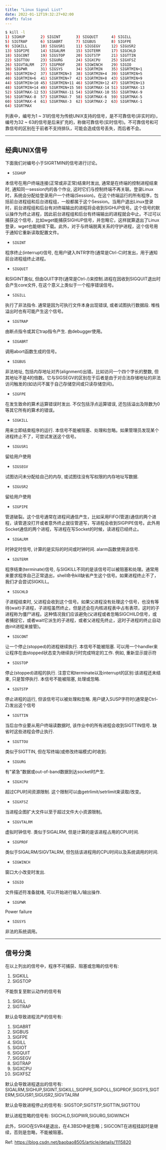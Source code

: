 ```yaml
---
title: "Linux Signal List"
date: 2022-01-12T19:32:27+02:00
draft: false
---
```


```bash
$ kill -l
1) SIGHUP       2) SIGINT       3) SIGQUIT      4) SIGILL
5) SIGTRAP      6) SIGABRT      7) SIGBUS       8) SIGFPE
9) SIGKILL      10) SIGUSR1     11) SIGSEGV     12) SIGUSR2
13) SIGPIPE     14) SIGALRM     15) SIGTERM     17) SIGCHLD
18) SIGCONT     19) SIGSTOP     20) SIGTSTP     21) SIGTTIN
22) SIGTTOU     23) SIGURG      24) SIGXCPU     25) SIGXFSZ
26) SIGVTALRM   27) SIGPROF     28) SIGWINCH    29) SIGIO
30) SIGPWR      31) SIGSYS      34) SIGRTMIN    35) SIGRTMIN+1
36) SIGRTMIN+2  37) SIGRTMIN+3  38) SIGRTMIN+4  39) SIGRTMIN+5
40) SIGRTMIN+6  41) SIGRTMIN+7  42) SIGRTMIN+8  43) SIGRTMIN+9
44) SIGRTMIN+10 45) SIGRTMIN+11 46) SIGRTMIN+12 47) SIGRTMIN+13
48) SIGRTMIN+14 49) SIGRTMIN+15 50) SIGRTMAX-14 51) SIGRTMAX-13
52) SIGRTMAX-12 53) SIGRTMAX-11 54) SIGRTMAX-10 55) SIGRTMAX-9
56) SIGRTMAX-8  57) SIGRTMAX-7  58) SIGRTMAX-6  59) SIGRTMAX-5
60) SIGRTMAX-4  61) SIGRTMAX-3  62) SIGRTMAX-2  63) SIGRTMAX-1
64) SIGRTMAX
```

列表中，编号为1 ~ 31的信号为传统UNIX支持的信号，是不可靠信号(非实时的)，编号为32 ~ 63的信号是后来扩充的，称做可靠信号(实时信号)。不可靠信号和可靠信号的区别在于前者不支持排队，可能会造成信号丢失，而后者不会。

---

## 经典UNIX信号

下面我们对编号小于SIGRTMIN的信号进行讨论。 

- `SIGHUP`

本信号在用户终端连接(正常或非正常)结束时发出, 通常是在终端的控制进程结束时, 通知同一session内的各个作业, 这时它们与控制终端不再关联。登录Linux时，系统会分配给登录用户一个终端(Session)。在这个终端运行的所有程序，包括前台进程组和后台进程组，一般都属于这个Session。当用户退出Linux登录时，前台进程组和后台有对终端输出的进程将会收到SIGHUP信号。这个信号的默认操作为终止进程，因此前台进程组和后台有终端输出的进程就会中止。不过可以捕获这个信号，比如wget能捕获SIGHUP信号，并忽略它，这样就算退出了Linux登录，wget也能继续下载。此外，对于与终端脱离关系的守护进程，这个信号用于通知它重新读取配置文件。

- `SIGINT`

程序终止(interrupt)信号, 在用户键入INTR字符(通常是Ctrl-C)时发出，用于通知前台进程组终止进程。

- `SIGQUIT`

和SIGINT类似, 但由QUIT字符(通常是Ctrl-/)来控制.进程在因收到SIGQUIT退出时会产生core文件, 在这个意义上类似于一个程序错误信号。

- `SIGILL`

执行了非法指令. 通常是因为可执行文件本身出现错误, 或者试图执行数据段. 堆栈溢出时也有可能产生这个信号。

- `SIGTRAP`

由断点指令或其它trap指令产生. 由debugger使用。

- `SIGABRT`

调用abort函数生成的信号。

- `SIGBUS`

非法地址, 包括内存地址对齐(alignment)出错。比如访问一个四个字长的整数, 但其地址不是4的倍数。它与SIGSEGV的区别在于后者是由于对合法存储地址的非法访问触发的(如访问不属于自己存储空间或只读存储空间)。

- `SIGFPE`

在发生致命的算术运算错误时发出. 不仅包括浮点运算错误, 还包括溢出及除数为0等其它所有的算术的错误。

- `SIGKILL`

用来立即结束程序的运行. 本信号不能被阻塞、处理和忽略。如果管理员发现某个进程终止不了，可尝试发送这个信号。

- `SIGUSR1`

留给用户使用

- `SIGSEGV`

试图访问未分配给自己的内存, 或试图往没有写权限的内存地址写数据.

- `SIGUSR2`

留给用户使用

- `SIGPIPE`

管道破裂。这个信号通常在进程间通信产生，比如采用FIFO(管道)通信的两个进程，读管道没打开或者意外终止就往管道写，写进程会收到SIGPIPE信号。此外用Socket通信的两个进程，写进程在写Socket的时候，读进程已经终止。

- `SIGALRM`

时钟定时信号, 计算的是实际的时间或时钟时间. alarm函数使用该信号.

- `SIGTERM`

程序结束(terminate)信号, 与SIGKILL不同的是该信号可以被阻塞和处理。通常用来要求程序自己正常退出，shell命令kill缺省产生这个信号。如果进程终止不了，我们才会尝试SIGKILL。

- `SIGCHLD`

子进程结束时, 父进程会收到这个信号。如果父进程没有处理这个信号，也没有等待(wait)子进程，子进程虽然终止，但是还会在内核进程表中占有表项，这时的子进程称为僵尸进程。这种情况我们应该避免(父进程或者忽略SIGCHILD信号，或者捕捉它，或者wait它派生的子进程，或者父进程先终止，这时子进程的终止自动由init进程来接管)。

- `SIGCONT`

让一个停止(stopped)的进程继续执行. 本信号不能被阻塞. 可以用一个handler来让程序在由stopped状态变为继续执行时完成特定的工作. 例如, 重新显示提示符

- `SIGSTOP`

停止(stopped)进程的执行. 注意它和terminate以及interrupt的区别:该进程还未结束, 只是暂停执行. 本信号不能被阻塞, 处理或忽略.

- `SIGTSTP`

停止进程的运行, 但该信号可以被处理和忽略. 用户键入SUSP字符时(通常是Ctrl-Z)发出这个信号

- `SIGTTIN`

当后台作业要从用户终端读数据时, 该作业中的所有进程会收到SIGTTIN信号. 缺省时这些进程会停止执行.

- `SIGTTOU`

类似于SIGTTIN, 但在写终端(或修改终端模式)时收到.

- `SIGURG`

有"紧急"数据或out-of-band数据到达socket时产生.

- `SIGXCPU`

超过CPU时间资源限制. 这个限制可以由getrlimit/setrlimit来读取/改变。

- `SIGXFSZ`

当进程企图扩大文件以至于超过文件大小资源限制。

- `SIGVTALRM`

虚拟时钟信号. 类似于SIGALRM, 但是计算的是该进程占用的CPU时间.

- `SIGPROF`

类似于SIGALRM/SIGVTALRM, 但包括该进程用的CPU时间以及系统调用的时间.

- `SIGWINCH`

窗口大小改变时发出.

- `SIGIO`

文件描述符准备就绪, 可以开始进行输入/输出操作.

- `SIGPWR`

Power failure

- `SIGSYS`

非法的系统调用。

---

## 信号分类
在以上列出的信号中，程序不可捕获、阻塞或忽略的信号有:
1. SIGKILL
2. SIGSTOP

不能恢复至默认动作的信号有
1. SIGILL
2. SIGTRAP

默认会导致进程流产的信号有:
1. SIGABRT
2. SIGBUS
3. SIGFPE
4. SIGILL
5. SIGIOT
6. SIGQUIT
7. SIGSEGV
8. SIGTRAP
9. SIGXCPU
10. SIGXFSZ

默认会导致进程退出的信号有:
SIGALRM,SIGHUP,SIGINT,SIGKILL,SIGPIPE,SIGPOLL,SIGPROF,SIGSYS,SIGTERM,SIGUSR1,SIGUSR2,SIGVTALRM

默认会导致进程停止的信号有:
SIGSTOP,SIGTSTP,SIGTTIN,SIGTTOU

默认进程忽略的信号有:
SIGCHLD,SIGPWR,SIGURG,SIGWINCH

此外，SIGIO在SVR4是退出，在4.3BSD中是忽略；SIGCONT在进程挂起时是继续，否则是忽略，不能被阻塞。 

Ref: https://blog.csdn.net/baobao8505/article/details/1115820